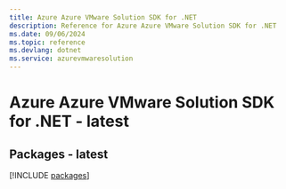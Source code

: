 ```yaml
---
title: Azure Azure VMware Solution SDK for .NET
description: Reference for Azure Azure VMware Solution SDK for .NET
ms.date: 09/06/2024
ms.topic: reference
ms.devlang: dotnet
ms.service: azurevmwaresolution
---
```

# Azure Azure VMware Solution SDK for .NET - latest
## Packages - latest
[!INCLUDE [packages](azure-vmware-solution-index.md)]